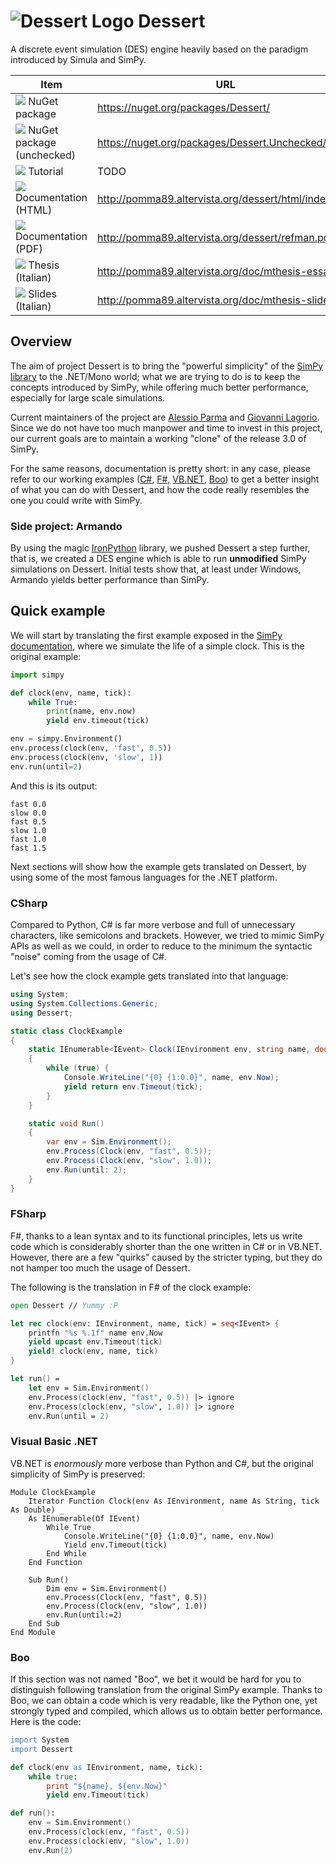 ![](http://pomma89.altervista.org/dessert/logo.64.png "Dessert Logo") Dessert
=============================================================================

A discrete event simulation (DES) engine heavily based on the paradigm introduced by Simula and SimPy.

| Item                                               | URL                                                   |
| -------------------------------------------------- | ----------------------------------------------------- |
| ![](http://is.gd/1wCmXL) NuGet package             | https://nuget.org/packages/Dessert/                   |
| ![](http://is.gd/1wCmXL) NuGet package (unchecked) | https://nuget.org/packages/Dessert.Unchecked/         |
| ![](http://is.gd/4uKNfs) Tutorial                  | TODO                                                  |
| ![](http://is.gd/U2M21W) Documentation (HTML)      | http://pomma89.altervista.org/dessert/html/index.html |
| ![](http://is.gd/I7ThMS) Documentation (PDF)       | http://pomma89.altervista.org/dessert/refman.pdf      |
| ![](http://is.gd/I7ThMS) Thesis (Italian)          | http://pomma89.altervista.org/doc/mthesis-essay.pdf   |
| ![](http://is.gd/I7ThMS) Slides (Italian)          | http://pomma89.altervista.org/doc/mthesis-slides.pdf  |

Overview
--------

The aim of project Dessert is to bring the "powerful simplicity" of the [SimPy library](https://bitbucket.org/simpy/simpy/) to the .NET/Mono world; what we are trying to do is to keep the concepts introduced by SimPy, while offering much better performance, especially for large scale simulations.

Current maintainers of the project are [Alessio Parma](http://pomma89.altervista.org/) and [Giovanni Lagorio](http://www.disi.unige.it/person/LagorioG/). Since we do not have too much manpower and time to invest in this project, our current goals are to maintain a working "clone" of the release 3.0 of SimPy.

For the same reasons, documentation is pretty short: in any case, please refer to our working examples ([C#](https://github.com/pomma89/Dessert/tree/master/Dessert.Examples.CSharp), [F#](https://github.com/pomma89/Dessert/tree/master/Dessert.Examples.FSharp), [VB.NET](https://github.com/pomma89/Dessert/tree/master/Dessert.Examples.VisualBasic), [Boo](https://github.com/pomma89/Dessert/tree/master/Dessert.Examples.Boo)) to get a better insight of what you can do with Dessert, and how the code really resembles the one you could write with SimPy.

### Side project: Armando

By using the magic [IronPython](https://ironpython.codeplex.com/) library, we pushed Dessert a step further, that is, we created a DES engine which is able to run **unmodified** SimPy simulations on Dessert. Initial tests show that, at least under Windows, Armando yields better performance than SimPy.

Quick example
-------------

We will start by translating the first example exposed in the [SimPy documentation](https://simpy.readthedocs.org/en/latest/index.html), where we simulate the life of a simple clock. This is the original example:

```py
import simpy

def clock(env, name, tick):
    while True:
        print(name, env.now)
        yield env.timeout(tick)

env = simpy.Environment()
env.process(clock(env, 'fast', 0.5))
env.process(clock(env, 'slow', 1))
env.run(until=2)
```

And this is its output:

```
fast 0.0
slow 0.0
fast 0.5
slow 1.0
fast 1.0
fast 1.5
```

Next sections will show how the example gets translated on Dessert, by using some of the most famous languages for the .NET platform.

### CSharp

Compared to Python, C# is far more verbose and full of unnecessary characters, like semicolons and brackets. However, we tried to mimic SimPy APIs as well as we could, in order to reduce to the minimum the syntactic "noise" coming from the usage of C#.

Let's see how the clock example gets translated into that language:

```cs
using System;
using System.Collections.Generic;
using Dessert;

static class ClockExample
{
    static IEnumerable<IEvent> Clock(IEnvironment env, string name, double tick)
    {
        while (true) {
            Console.WriteLine("{0} {1:0.0}", name, env.Now);
            yield return env.Timeout(tick);
        }
    }

    static void Run()
    {
        var env = Sim.Environment();
        env.Process(Clock(env, "fast", 0.5));
        env.Process(Clock(env, "slow", 1.0));
        env.Run(until: 2);
    }
}
```

### FSharp

F#, thanks to a lean syntax and to its functional principles, lets us write code which is considerably shorter than the one written in C# or in VB.NET. However, there are a few "quirks" caused by the stricter typing, but they do not hamper too much the usage of Dessert.

The following is the translation in F# of the clock example:

```fs
open Dessert // Yummy :P

let rec clock(env: IEnvironment, name, tick) = seq<IEvent> { 
    printfn "%s %.1f" name env.Now 
    yield upcast env.Timeout(tick)
    yield! clock(env, name, tick)
}

let run() =
    let env = Sim.Environment() 
    env.Process(clock(env, "fast", 0.5)) |> ignore
    env.Process(clock(env, "slow", 1.0)) |> ignore
    env.Run(until = 2)
```

### Visual Basic .NET

VB.NET is _enormously_ more verbose than Python and C#, but the original simplicity of SimPy is preserved:

```vbnet
Module ClockExample
    Iterator Function Clock(env As IEnvironment, name As String, tick As Double) _
    As IEnumerable(Of IEvent)
        While True
            Console.WriteLine("{0} {1:0.0}", name, env.Now)
            Yield env.Timeout(tick)
        End While
    End Function

    Sub Run()
        Dim env = Sim.Environment()
        env.Process(Clock(env, "fast", 0.5))
        env.Process(Clock(env, "slow", 1.0))
        env.Run(until:=2)
    End Sub
End Module
```

### Boo

If this section was not named "Boo", we bet it would be hard for you to distinguish following translation from the original SimPy example. Thanks to Boo, we can obtain a code which is very readable, like the Python one, yet strongly typed and compiled, which allows us to obtain better performance. Here is the code:

```boo
import System
import Dessert

def clock(env as IEnvironment, name, tick):
	while true:
		print "${name}, ${env.Now}"
		yield env.Timeout(tick)

def run():
	env = Sim.Environment()
	env.Process(clock(env, "fast", 0.5))
	env.Process(clock(env, "slow", 1.0))
	env.Run(2)
```
